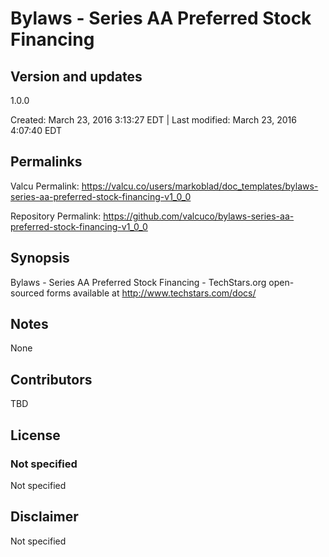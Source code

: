 

# Bylaws - Series AA Preferred Stock Financing

## Version and updates

1.0.0

Created: March 23, 2016  3:13:27 EDT | Last modified: March 23, 2016  4:07:40 EDT

## Permalinks

Valcu Permalink: https://valcu.co/users/markoblad/doc_templates/bylaws-series-aa-preferred-stock-financing-v1_0_0

Repository Permalink: https://github.com/valcuco/bylaws-series-aa-preferred-stock-financing-v1_0_0

## Synopsis

Bylaws - Series AA Preferred Stock Financing - TechStars.org open-sourced forms available at http://www.techstars.com/docs/

## Notes

None

## Contributors

TBD

## License

### Not specified


  Not specified


## Disclaimer


  Not specified
